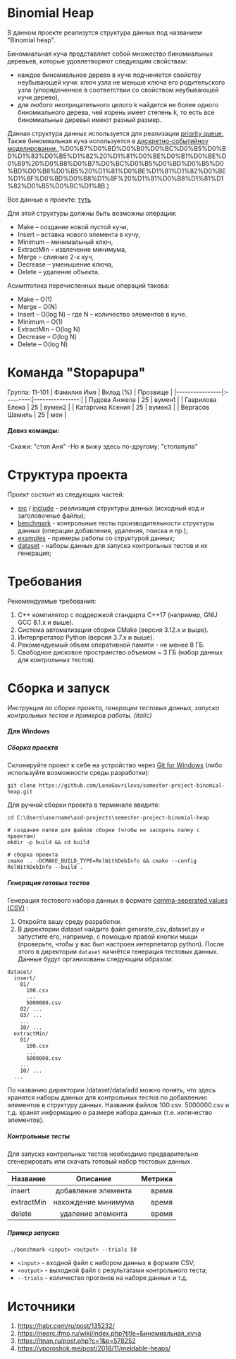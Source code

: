 # Binomial Heap
В данном проекте реализутся структура данных под названием "Binomial heap".

Биномиальная куча представляет собой множество биномиальных деревьев, которые удовлетворяют следующим свойствам:
 * каждое биномиальное дерево в куче подчиняется свойству неубывающей кучи: ключ узла не меньше ключа его родительского узла (упорядоченное в соответствии со свойством неубывающей кучи дерево),
 * для любого неотрицательного целого k найдется не более одного биномиального дерева, чей корень имеет степень k, то есть все биномиальные деревья имеют разный размер.

Данная структура данных используется для реализации [priority queue.](https://en.wikipedia.org/wiki/Priority_queue#:~:text=In%20computer%20science%2C%20a%20priority,an%20element%20with%20low%20priority.)
Также биномиальная куча используется в [дискретно-событийноv моделировании.](https://ru.wikipedia.org/wiki/%D0%94%D0%B8%D1%81%D0%BA%D1%80%D0%B5%D1%82%D0%BD%D0%BE-%D1%81%D0%BE%D0%B1%D1%8B%D1%82%D0%B8%D0%B9%D0%BD%D0%BE%D0%B5_%D0%BC%D0%BE%D0%B4%D0%B5%D0%BB%D0%B8%D1%80%D0%BE%D0%B2%D0%B0%D0%BD%D0%B8%D0%B5#:~:text=discrete%2Devent%20simulation%2C%20DES),%D0%B7%D0%BD%D0%B0%D0%BC%D0%B5%D0%BD%D1%83%D0%B5%D1%82%20%D1%81%D0%BE%D0%B1%D0%BE%D0%B9%20%D0%B8%D0%B7%D0%BC%D0%B5%D0%BD%D0%B5%D0%BD%D0%B8%D0%B5%20%D1%81%D0%BE%D1%81%D1%82%D0%BE%D1%8F%D0%BD%D0%B8%D1%8F%20%D1%81%D0%B8%D1%81%D1%82%D0%B5%D0%BC%D1%8B.)

Все данные о проекте: [туть](https://drive.google.com/drive/folders/1XcATtVu8xDHlHDdta9sT6h_-edvn4emC?usp=sharing)

Для этой структуры должны быть возможны операции:
 * Make – создание новой пустой кучи,
 * Insert – вставка нового элемента в кучу,
 * Minimum – минимальный ключ,
 * ExtractMin – извлечение минимума,
 * Merge – слияние 2-х куч,
 * Decrease – уменьшение ключа,
 * Delete – удаление объекта.

Асимптотика перечисленных выше операций такова:
 * Make – O(1)
 * Merge – O(N)
 * Insert – O(log N) – где N – количество элементов в куче.
 * Minimum – O(1)
 * ExtractMin – O(log N)
 * Decrease – O(log N)
 * Delete – O(log N)


# Команда "Stopapupa"
Группа: 11-101
| Фамилия Имя | Вклад (%) | Прозвище |
|----------------|:---------:|----------------:|
| Пудова Анжела | 25 | вумен1 |
| Гаврилова Елена | 25 | вумен2 |
| Катаргина Ксения | 25 | вумен3 |
| Вергасов Шамиль | 25 | мен |

#### Девиз команды:
-Скажи: "стоп Аня"
-Но я вижу здесь по-другому: "стопапупа"


# Структура проекта
Проект состоит из следующих частей:

 * [src](https://github.com/LenaGavrilova/semester-project-binomial-heap/tree/main/src) / [include](https://github.com/LenaGavrilova/semester-project-binomial-heap/tree/main/include) - реализация структуры данных (исходный код и заголовочные файлы);
 * [benchmark](https://github.com/LenaGavrilova/semester-project-binomial-heap/tree/main/benchmark) - контрольные тесты производительности структуры данных (операции добавления, удаления, поиска и пр.);
 * [examples](https://github.com/LenaGavrilova/semester-project-binomial-heap/tree/main/examples) - примеры работы со структурой данных;
 * [dataset](https://github.com/LenaGavrilova/semester-project-binomial-heap/tree/main/dataset) - наборы данных для запуска контрольных тестов и их генерация;


# Требования
Рекомендуемые требования:

1. С++ компилятор c поддержкой стандарта C++17 (например, GNU GCC 8.1.x и выше).
2. Система автоматизации сборки CMake (версия 3.12.x и выше).
3. Интерпретатор Python (версия 3.7.x и выше).
4. Рекомендуемый объем оперативной памяти - не менее 8 ГБ.
5. Свободное дисковое пространство объемом ~ 3 ГБ (набор данных для контрольных тестов).

# Сборка и запуск
*Инструкция по сборке проекта, генерации тестовых данных, запуска контрольных тестов и примеров работы. (italic)*
#### Для Windows

##### Сборка проекта
Склонируйте проект к себе на устройство через [Git for Windows](https://git-scm.com/download/win) (либо используйте возможности среды разработки):
        
``` git clone https://github.com/LenaGavrilova/semester-project-binomial-heap.git ```

Для ручной сборки проекта в терминале введите:

 ``` # переход в папку с проектом
cd C:\Users\username\asd-projects\semester-project-binomial-heap

# создание папки для файлов сборки (чтобы не засорять папку с проектом) 
mkdir -p build && cd build 

# сборка проекта
cmake .. -DCMAKE_BUILD_TYPE=RelWithDebInfo && cmake --config RelWithDebInfo --build . 
```

##### Генерация готовых тестов 

Генерация тестового набора данных в формате [comma-seperated values (CSV)](https://ru.wikipedia.org/wiki/CSV) :
1. Откройте вашу среду разработки.
2. В директории dataset найдите файл generate_csv_dataset.py и запустите его, например, с помощью правой кнопки мыши (проверьте, чтобы у вас был настроен интерпетатор python). После этого в директории `dataset` начнётся генерация тестовых данных.
Данные будут организованы следующим образом:

``` 
dataset/
  insert/
    01/
      100.csv
      ...
      5000000.csv
    02/ ...
    03/ ...
    ...
    10/ ...
  extractMin/
    01/
      100.csv
      ...
      5000000.csv
    ...
    10/ ...
  ... 
  ```
  По названию директории /dataset/data/add можно понять, что здесь хранятся наборы данных для контрольных тестов по добавлению элементов в структуру данных. Названия файлов 100.csv. 5000000.csv и т.д. хранят информацию о размере набора данных (т.е. количество элементов).
  
  ##### Контрольные тесты
  
Для запуска контрольных тестов необходимо предварительно сгенерировать или скачать готовый набор тестовых данных.

| Название | Описание| Метрика |
|----------------|:---------:|----------------:|
| insert | добавление элемента| время |
| extractMin| нахождение минимума | время |
| delete | удаление элемента | время |

##### Пример запуска
``` ./benchmark <input> <output> --trials 50```
 * `<input>` - входной файл с набором данных в формате CSV;
 * `<output>` - выходной файл с результатами контрольного теста;
 * `--trials` - количество прогонов на наборе данных и т.д.

# Источники


1. https://habr.com/ru/post/135232/
2. https://neerc.ifmo.ru/wiki/index.php?title=Биномиальная_куча
3. https://itnan.ru/post.php?c=1&p=578252
4. https://vporoshok.me/post/2018/11/meldable-heaps/
